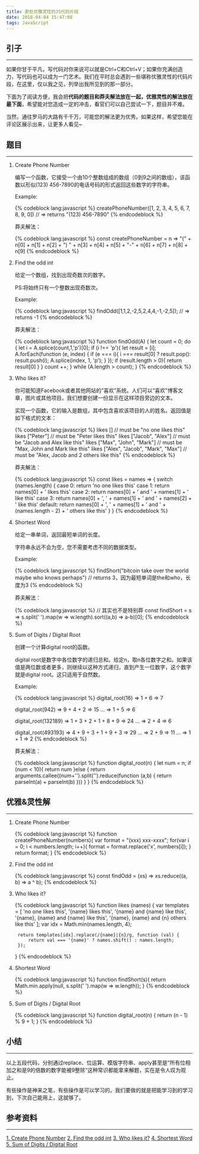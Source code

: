 ```yaml
---
title: 那些优雅灵性的JS代码片段
date: 2018-04-04 15:47:08
tags: JavaScript
---
```


## 引子

***

如果你甘于平凡，写代码对你来说可以就是Ctrl+C和Ctrl+V；如果你充满创造力，写代码也可以成为一门艺术。我们在平时总会遇到一些堪称优雅灵性的代码片段，在这里，仅以我之见，列举出我所见到的那一部分。

下面为了阅读方便，我会把**代码的题目和莽夫解法放在一起，优雅灵性的解法放在最下面**，希望能对您造成一定的冲击，看官们可以自己尝试一下，题目并不难。

当然，通往罗马的大路有千千万，可能您的解法更为优秀。如果这样，希望您能在评论区展示出来，让更多人看见~

## 题目

***

1. Create Phone Number

    编写一个函数，它接受一个由10个整数组成的数组（0到9之间的数组），该函数以形似(123) 456-7890的电话号码的形式返回这些数字的字符串。

    Example:

    {% codeblock lang:javascript %}
    createPhoneNumber([1, 2, 3, 4, 5, 6, 7, 8, 9, 0]) // => returns "(123) 456-7890"
    {% endcodeblock %}

    莽夫解法：

    {% codeblock lang:javascript %}
    const createPhoneNumber = n => "(" + n[0] + n[1] + n[2] + ") " + n[3] + n[4] + n[5] + "-" + n[6] + n[7] + n[8] + n[9]
    {% endcodeblock %}

2. Find the odd int

    给定一个数组，找到出现奇数次的数字。

    PS:将始终只有一个整数出现奇数次。

    Example:

    {% codeblock lang:javascript %}
    findOdd([1,1,2,-2,5,2,4,4,-1,-2,5]); // => returns -1
    {% endcodeblock %}

    莽夫解法：

    {% codeblock lang:javascript %}
    function findOdd(A) {
        let count = 0;
        do {
            let i = A.splice(count,1,'p')[0];
            if (i !== 'p'){
                let result = [i];
                A.forEach(function (e, index) {
                    if (e === i){
                        i === result[0] ? result.pop(): result.push(i);
                        A.splice(index, 1, 'p');
                    }
                });
                if (result.length > 0){
                    return result[0]
                }
            }
            count ++;
        } while (A.length > count);
    }
    {% endcodeblock %}

3. Who likes it?

    你可能知道Facebook或者其他网站的“喜欢”系统。人们可以“喜欢”博客文章，图片或其他项目。我们想要创建一份显示在这样项目旁边的文本。

    实现一个函数，它的输入是数组，其中包含喜欢该项目的人的姓名。返回值是如下格式的文本：

    {% codeblock lang:javascript %}
    likes [] // must be "no one likes this"
    likes ["Peter"] // must be "Peter likes this"
    likes ["Jacob", "Alex"] // must be "Jacob and Alex like this"
    likes ["Max", "John", "Mark"] // must be "Max, John and Mark like this"
    likes ["Alex", "Jacob", "Mark", "Max"] // must be "Alex, Jacob and 2 others like this"
    {% endcodeblock %}

    莽夫解法：

    {% codeblock lang:javascript %}
    const likes = names => {
        switch (names.length) {
            case 0: return 'no one likes this'
            case 1: return names[0] + ' likes this'
            case 2: return names[0] + ' and ' + names[1] + ' like this'
            case 3: return names[0] + ', ' + names[1] + ' and ' + names[2] + ' like this'
            default: return names[0] + ', ' + names[1] + ' and ' + (names.length - 2) + ' others like this'
        }
    }
    {% endcodeblock %}

4. Shortest Word

    给定一串单词，返回最短单词的长度。

    字符串永远不会为空，您不需要考虑不同的数据类型。

    Example:

    {% codeblock lang:javascript %}
    findShort("bitcoin take over the world maybe who knows perhaps") // returns 3，因为最短单词是the和who，长度为3
    {% endcodeblock %}

    莽夫解法：

    {% codeblock lang:javascript %}
    // 其实也不是特别莽
    const findShort = s => s.split(' ').map(w => w.length).sort((a,b) => a-b)[0];
    {% endcodeblock %}

5. Sum of Digits / Digital Root

    创建一个计算digital root的函数。

    digital root是数字中各位数字的递归总和。给定n，取n各位数字之和。如果该值是两位数或者更多，则继续以这种方式递归，直到产生一位数字，这个数字就是digital root。这只适用于自然数。

    Example:

    {% codeblock lang:javascript %}
    digital_root(16)
    => 1 + 6
    => 7

    digital_root(942)
    => 9 + 4 + 2
    => 15 ...
    => 1 + 5
    => 6

    digital_root(132189)
    => 1 + 3 + 2 + 1 + 8 + 9
    => 24 ...
    => 2 + 4
    => 6

    digital_root(493193)
    => 4 + 9 + 3 + 1 + 9 + 3
    => 29 ...
    => 2 + 9
    => 11 ...
    => 1 + 1
    => 2
    {% endcodeblock %}

    莽夫解法：

    {% codeblock lang:javascript %}
    function digital_root(n) {
        let num = n;
        if (num < 10){
            return num
        }else {
            return arguments.callee((num+'').split('').reduce(function (a,b) {
                return parseInt(a) + parseInt(b)
            }))
        }
    }
    {% endcodeblock %}

## 优雅&灵性解

***

1. Create Phone Number

    {% codeblock lang:javascript %}
    function createPhoneNumber(numbers){
        var format = "(xxx) xxx-xxxx";
        for(var i = 0; i < numbers.length; i++){
            format = format.replace('x', numbers[i]);
        }
        return format;
    }
    {% endcodeblock %}

2. Find the odd int

    {% codeblock lang:javascript %}
    const findOdd = (xs) => xs.reduce((a, b) => a ^ b);
    {% endcodeblock %}

3. Who likes it?

    {% codeblock lang:javascript %}
    function likes (names) {
        var templates = [
            'no one likes this',
            '{name} likes this',
            '{name} and {name} like this',
            '{name}, {name} and {name} like this',
            '{name}, {name} and {n} others like this'
        ];
        var idx = Math.min(names.length, 4);
        
        return templates[idx].replace(/{name}|{n}/g, function (val) {
            return val === '{name}' ? names.shift() : names.length;
        });
    }
    {% endcodeblock %}

4. Shortest Word

    {% codeblock lang:javascript %}
    function findShort(s){
        return Math.min.apply(null, s.split(' ').map(w => w.length));
    }
    {% endcodeblock %}

5. Sum of Digits / Digital Root

    {% codeblock lang:javascript %}
    function digital_root(n) {
        return (n - 1) % 9 + 1;
    }
    {% endcodeblock %}

## 小结

***

以上五段代码，分别通过replace、位运算、模版字符串、apply甚至是“所有位相加之和是9的倍数的数字能被9整除”这种常识都能拿来解题，实在是令人叹为观止。

有些操作是神来之笔，有些操作是可以学习的。我们要做的就是把能学习到的学习到，下次自己能用上，这就够了。

## 参考资料

***

[1. Create Phone Number](https://www.codewars.com/kata/create-phone-number)
[2. Find the odd int](https://www.codewars.com/kata/find-the-odd-int)
[3. Who likes it?](https://www.codewars.com/kata/who-likes-it)
[4. Shortest Word](https://www.codewars.com/kata/shortest-word)
[5. Sum of Digits / Digital Root](https://www.codewars.com/kata/sum-of-digits-slash-digital-root)